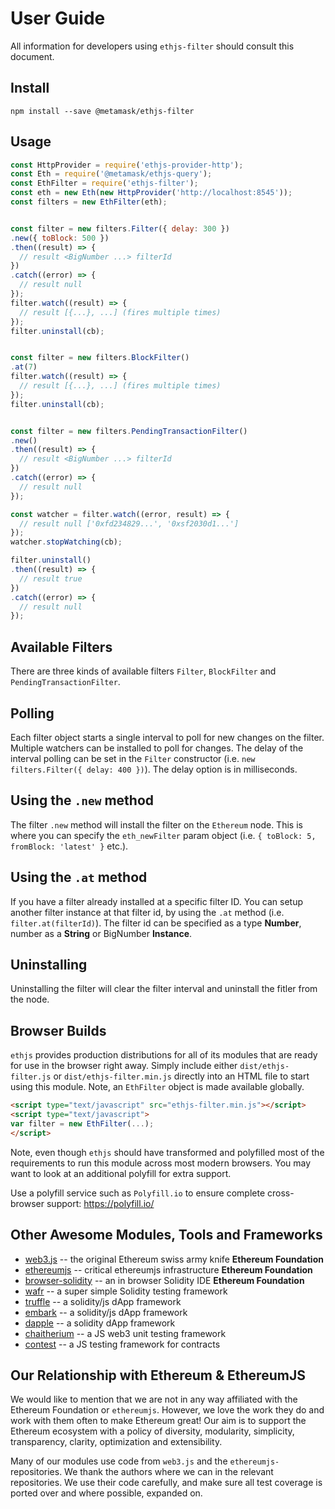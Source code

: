 # User Guide

All information for developers using `ethjs-filter` should consult this document.

## Install

```
npm install --save @metamask/ethjs-filter
```

## Usage

```js
const HttpProvider = require('ethjs-provider-http');
const Eth = require('@metamask/ethjs-query');
const EthFilter = require('ethjs-filter');
const eth = new Eth(new HttpProvider('http://localhost:8545'));
const filters = new EthFilter(eth);


const filter = new filters.Filter({ delay: 300 })
.new({ toBlock: 500 })
.then((result) => {
  // result <BigNumber ...> filterId
})
.catch((error) => {
  // result null
});
filter.watch((result) => {
  // result [{...}, ...] (fires multiple times)
});
filter.uninstall(cb);


const filter = new filters.BlockFilter()
.at(7)
filter.watch((result) => {
  // result [{...}, ...] (fires multiple times)
});
filter.uninstall(cb);


const filter = new filters.PendingTransactionFilter()
.new()
.then((result) => {
  // result <BigNumber ...> filterId
})
.catch((error) => {
  // result null
});

const watcher = filter.watch((error, result) => {
  // result null ['0xfd234829...', '0xsf2030d1...']
});
watcher.stopWatching(cb);

filter.uninstall()
.then((result) => {
  // result true
})
.catch((error) => {
  // result null
});
```

## Available Filters

There are three kinds of available filters `Filter`, `BlockFilter` and `PendingTransactionFilter`.

## Polling

Each filter object starts a single interval to poll for new changes on the filter. Multiple watchers can be installed to poll for changes. The delay of the interval polling can be set in the `Filter` constructor (i.e. `new filters.Filter({ delay: 400 })`). The delay option is in milliseconds.

## Using the `.new` method

The filter `.new` method will install the filter on the `Ethereum` node. This is where you can specify the `eth_newFilter` param object (i.e. `{ toBlock: 5, fromBlock: 'latest' }` etc.).

## Using the `.at` method

If you have a filter already installed at a specific filter ID. You can setup another filter instance at that filter id, by using the `.at` method (i.e. `filter.at(filterId)`). The filter id can be specified as a type **Number**, number as a **String** or BigNumber **Instance**.

## Uninstalling

Uninstalling the filter will clear the filter interval and uninstall the fitler from the node.

## Browser Builds

`ethjs` provides production distributions for all of its modules that are ready for use in the browser right away. Simply include either `dist/ethjs-filter.js` or `dist/ethjs-filter.min.js` directly into an HTML file to start using this module. Note, an `EthFilter` object is made available globally.

```html
<script type="text/javascript" src="ethjs-filter.min.js"></script>
<script type="text/javascript">
var filter = new EthFilter(...);
</script>
```

Note, even though `ethjs` should have transformed and polyfilled most of the requirements to run this module across most modern browsers. You may want to look at an additional polyfill for extra support.

Use a polyfill service such as `Polyfill.io` to ensure complete cross-browser support:
https://polyfill.io/

## Other Awesome Modules, Tools and Frameworks

 - [web3.js](https://github.com/ethereum/web3.js) -- the original Ethereum swiss army knife **Ethereum Foundation**
 - [ethereumjs](https://github.com/ethereumjs) -- critical ethereumjs infrastructure **Ethereum Foundation**
 - [browser-solidity](https://ethereum.github.io/browser-solidity) -- an in browser Solidity IDE **Ethereum Foundation**
 - [wafr](https://github.com/silentcicero/wafr) -- a super simple Solidity testing framework
 - [truffle](https://github.com/ConsenSys/truffle) -- a solidity/js dApp framework
 - [embark](https://github.com/iurimatias/embark-framework) -- a solidity/js dApp framework
 - [dapple](https://github.com/nexusdev/dapple) -- a solidity dApp framework
 - [chaitherium](https://github.com/SafeMarket/chaithereum) -- a JS web3 unit testing framework
 - [contest](https://github.com/DigixGlobal/contest) -- a JS testing framework for contracts

## Our Relationship with Ethereum & EthereumJS

 We would like to mention that we are not in any way affiliated with the Ethereum Foundation or `ethereumjs`. However, we love the work they do and work with them often to make Ethereum great! Our aim is to support the Ethereum ecosystem with a policy of diversity, modularity, simplicity, transparency, clarity, optimization and extensibility.

 Many of our modules use code from `web3.js` and the `ethereumjs-` repositories. We thank the authors where we can in the relevant repositories. We use their code carefully, and make sure all test coverage is ported over and where possible, expanded on.
